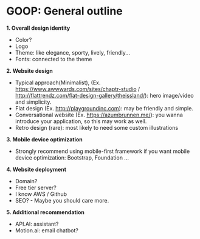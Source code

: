 # GOOP: General outline
**1. Overall design identity**
  * Color?
  * Logo
  * Theme: like elegance, sporty, lively, friendly...
  * Fonts: connected to the theme

**2. Website design**
  * Typical approach(Minimalist), (Ex. https://www.awwwards.com/sites/chaptr-studio / http://flattrendz.com/flat-design-gallery/theissland/): hero image/video and simplicity.
  * Flat design (Ex. http://playgroundinc.com): may be friendly and simple.
  * Conversational website (Ex. https://azumbrunnen.me/): you wanna introduce your application, so this may work as well.
  * Retro design (rare): most likely to need some custom illustrations

**3. Mobile device optimization**
  * Strongly recommend using mobile-first framework if you want mobile device optimization: Bootstrap, Foundation ...

**4. Website deployment**
  * Domain?
  * Free tier server?
  * I know AWS / Github 
  * SEO? - Maybe you should care more.

**5. Additional recommendation**
  * API.AI: assistant?
  * Motion.ai: email chatbot?
